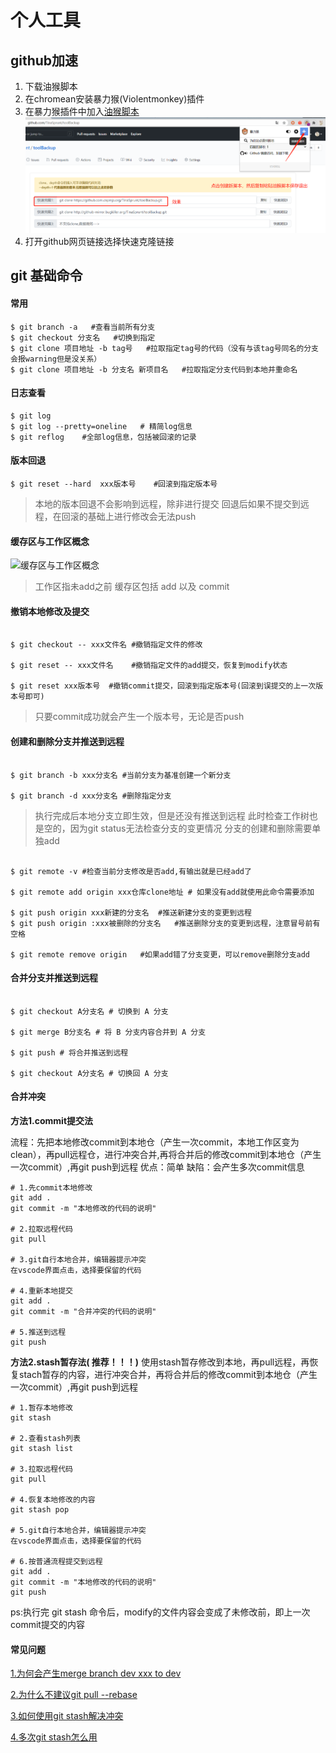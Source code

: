 # 个人工具

## github加速
1. 下载油猴脚本
2. 在chromean安装暴力猴(Violentmonkey)插件
3. 在暴力猴插件中加入[油猴脚本](./github_accelerated_oil_monkey.txt)
![](./image/github_accelerate.png)
4. 打开github网页链接选择快速克隆链接


## git 基础命令

#### 常用
```shell
$ git branch -a   #查看当前所有分支
$ git checkout 分支名   #切换到指定
$ git clone 项目地址 -b tag号   #拉取指定tag号的代码（没有与该tag号同名的分支会报warning但是没关系）
$ git clone 项目地址 -b 分支名 新项目名   #拉取指定分支代码到本地并重命名
```


#### 日志查看
```shell
$ git log 
$ git log --pretty=oneline   # 精简log信息
$ git reflog    #全部log信息，包括被回滚的记录
```

#### 版本回退
```shell
$ git reset --hard  xxx版本号    #回滚到指定版本号
```
> 本地的版本回退不会影响到远程，除非进行提交
> 回退后如果不提交到远程，在回滚的基础上进行修改会无法push



#### 缓存区与工作区概念
![缓存区与工作区概念](https://static.liaoxuefeng.com/files/attachments/919020037470528/0)
> 工作区指未add之前
> 缓存区包括 add 以及 commit 



#### 撤销本地修改及提交
```shell

$ git checkout -- xxx文件名 #撤销指定文件的修改

$ git reset -- xxx文件名    #撤销指定文件的add提交，恢复到modify状态

$ git reset xxx版本号  #撤销commit提交，回滚到指定版本号(回滚到误提交的上一次版本号即可)

```
> 只要commit成功就会产生一个版本号，无论是否push


#### 创建和删除分支并推送到远程

```shell

$ git branch -b xxx分支名 #当前分支为基准创建一个新分支

$ git branch -d xxx分支名 #删除指定分支

```
> 执行完成后本地分支立即生效，但是还没有推送到远程
> 此时检查工作树也是空的，因为git status无法检查分支的变更情况
> 分支的创建和删除需要单独add
 
```shell

$ git remote -v #检查当前分支修改是否add,有输出就是已经add了

$ git remote add origin xxx仓库clone地址 # 如果没有add就使用此命令需要添加

$ git push origin xxx新建的分支名  #推送新建分支的变更到远程
$ git push origin :xxx被删除的分支名   #推送删除分支的变更到远程，注意冒号前有空格

$ git remote remove origin   #如果add错了分支变更，可以remove删除分支add

```

#### 合并分支并推送到远程
```shell

$ git checkout A分支名 # 切换到 A 分支 

$ git merge B分支名 # 将 B 分支内容合并到 A 分支

$ git push # 将合并推送到远程

$ git checkout A分支名 # 切换回 A 分支 

```
#### 合并冲突

**方法1.commit提交法**

流程：先把本地修改commit到本地仓（产生一次commit，本地工作区变为clean），再pull远程仓，进行冲突合并,再将合并后的修改commit到本地仓（产生一次commit）,再git push到远程
优点：简单 缺陷：会产生多次commit信息

```shell
# 1.先commit本地修改
git add .
git commit -m "本地修改的代码的说明"

# 2.拉取远程代码
git pull

# 3.git自行本地合并，编辑器提示冲突
在vscode界面点击，选择要保留的代码

# 4.重新本地提交
git add .
git commit -m "合并冲突的代码的说明"

# 5.推送到远程
git push

```

**方法2.stash暂存法( 推荐！！！)**
使用stash暂存修改到本地，再pull远程，再恢复stach暂存的内容，进行冲突合并，再将合并后的修改commit到本地仓（产生一次commit）,再git push到远程

```shell
# 1.暂存本地修改
git stash

# 2.查看stash列表
git stash list

# 3.拉取远程代码
git pull

# 4.恢复本地修改的内容
git stash pop

# 5.git自行本地合并，编辑器提示冲突
在vscode界面点击，选择要保留的代码

# 6.按普通流程提交到远程
git add .
git commit -m "本地修改的代码的说明"
git push

```

ps:执行完 git stash 命令后，modify的文件内容会变成了未修改前，即上一次commit提交的内容


#### 常见问题
[1.为何会产生merge branch dev xxx to dev](http://blog.dreamoon.top/2020/05/31/AvoidMergeMessage/)

[2.为什么不建议git pull --rebase](https://stackoverflow.com/questions/15439527/git-why-merge-branch-master-of-when-pull-and-push)

[3.如何使用git stash解决冲突](https://blog.csdn.net/cnds123321/article/details/110743787)

[4.多次git stash怎么用](https://blog.csdn.net/daguanjia11/article/details/73810577)

